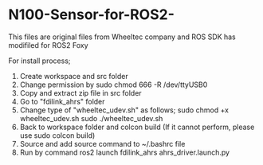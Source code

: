 # N100-Sensor-for-ROS2-
This files are original files from Wheeltec company and ROS SDK has modifiled for ROS2 Foxy

For install process;

1. Create workspace and src folder
2. Change permission by 
	sudo chmod 666 -R /dev/ttyUSB0
3. Copy and extract zip file in src folder 
4. Go to "fdilink_ahrs" folder
5. Change type of "wheeltec_udev.sh" as follows;
	sudo chmod +x wheeltec_udev.sh
	sudo ./wheeltec_udev.sh
6. Back to workspace folder and 
	colcon build (If it cannot perform, please use sudo colcon build)
7. Source and add source command to ~/.bashrc file
8. Run by command
	ros2 launch fdilink_ahrs ahrs_driver.launch.py
